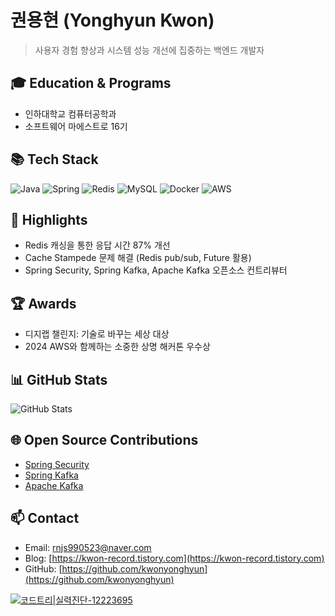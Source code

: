 # 권용현 (Yonghyun Kwon) 
> 사용자 경험 향상과 시스템 성능 개선에 집중하는 백엔드 개발자

## 🎓 Education & Programs
- 인하대학교 컴퓨터공학과
- 소프트웨어 마에스트로 16기

## 📚 Tech Stack
![Java](https://img.shields.io/badge/Java-007396?style=for-the-badge&logo=java&logoColor=white)
![Spring](https://img.shields.io/badge/Spring-6DB33F?style=for-the-badge&logo=spring&logoColor=white)
![Redis](https://img.shields.io/badge/Redis-DC382D?style=for-the-badge&logo=redis&logoColor=white)
![MySQL](https://img.shields.io/badge/MySQL-4479A1?style=for-the-badge&logo=mysql&logoColor=white)
![Docker](https://img.shields.io/badge/Docker-2496ED?style=for-the-badge&logo=docker&logoColor=white)
![AWS](https://img.shields.io/badge/AWS-232F3E?style=for-the-badge&logo=amazon-aws&logoColor=white)

## 🌟 Highlights
- Redis 캐싱을 통한 응답 시간 87% 개선
- Cache Stampede 문제 해결 (Redis pub/sub, Future 활용)
- Spring Security, Spring Kafka, Apache Kafka 오픈소스 컨트리뷰터

## 🏆 Awards
- 디지랩 챌린지: 기술로 바꾸는 세상 대상
- 2024 AWS와 함께하는 소중한 상명 해커톤 우수상

## 📊 GitHub Stats
![GitHub Stats](https://github-readme-stats.vercel.app/api?username=kwonyonghyun&show_icons=true&theme=radical)

## 🌐 Open Source Contributions
- [Spring Security](https://github.com/spring-projects/spring-security/commit/b8aa78829c04349a52be41554fd06d011312bb6b)
- [Spring Kafka](https://github.com/spring-projects/spring-kafka/commit/16133e212eb82c4940630c641da687de21389c0d)
- [Apache Kafka](https://github.com/apache/kafka/commit/491395e0b0efa7a3eee88fde1f8c539bb1f882d4)

## 📫 Contact
- Email: rnjs990523@naver.com
- Blog: [https://kwon-record.tistory.com](https://kwon-record.tistory.com)
- GitHub: [https://github.com/kwonyonghyun](https://github.com/kwonyonghyun)

[![코드트리|실력진단-12223695](https://banner.codetree.ai/v1/banner/12223695)](https://www.codetree.ai/profiles/12223695)
